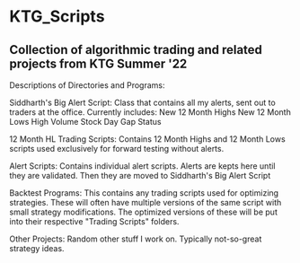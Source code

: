 # KTG_Scripts
## Collection of algorithmic trading and related projects from KTG Summer '22

Descriptions of Directories and Programs:

Siddharth's Big Alert Script:
  Class that contains all my alerts, sent out to traders at the office.
    Currently includes:
      New 12 Month Highs
      New 12 Month Lows
      High Volume
      Stock Day Gap Status

  12 Month HL Trading Scripts:
    Contains 12 Month Highs and 12 Month Lows scripts used exclusively for forward testing without alerts.
    
  Alert Scripts:
    Contains individual alert scripts. Alerts are kepts here until they are validated. Then they are moved to Siddharth's Big Alert Script
    
  Backtest Programs:
    This contains any trading scripts used for optimizing strategies. These will often have multiple versions of the same script with small strategy modifications.
    The optimized versions of these will be put into their respective "Trading Scripts" folders.
  
  Other Projects:
    Random other stuff I work on. Typically not-so-great strategy ideas.
